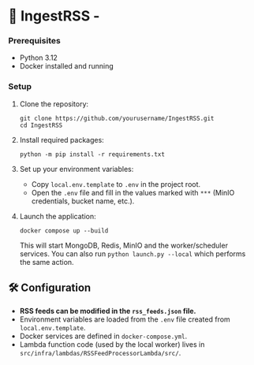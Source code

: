 # 🚀 IngestRSS -

### Prerequisites

- Python 3.12
- Docker installed and running

### Setup

1. Clone the repository:
   ```
   git clone https://github.com/yourusername/IngestRSS.git
   cd IngestRSS
   ```

2. Install required packages:
   ```
   python -m pip install -r requirements.txt
   ```

3. Set up your environment variables:
   - Copy `local.env.template` to `.env` in the project root.
   - Open the `.env` file and fill in the values marked with `***` (MinIO credentials, bucket name, etc.).

4. Launch the application:
   ```
   docker compose up --build
   ```
   This will start MongoDB, Redis, MinIO and the worker/scheduler services. You can also run `python launch.py --local` which performs the same action.

## 🛠️ Configuration

- **RSS feeds can be modified in the `rss_feeds.json` file.**
- Environment variables are loaded from the `.env` file created from `local.env.template`.
- Docker services are defined in `docker-compose.yml`.
- Lambda function code (used by the local worker) lives in `src/infra/lambdas/RSSFeedProcessorLambda/src/`.


